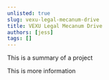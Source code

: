 ```yaml
---
unlisted: true
slug: vexu-legal-mecanum-drive
title: VEXU Legal Mecanum Drive
authors: [jess]
tags: []
---
```


This is a summary of a project

<!--truncate-->

This is more information